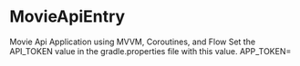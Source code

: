 # MovieApiEntry
Movie Api Application using MVVM, Coroutines, and Flow
Set the API_TOKEN value in the gradle.properties file with this value. 
APP_TOKEN=<Enter your api key here>
